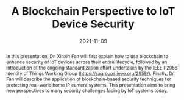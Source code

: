 ---
title: A Blockchain Perspective to IoT Device Security

event: IoT Device Security Conference
event_url: https://iotdevicesecurityconference.com/

location: Vitual
#address:
#  street: 450 Serra Mall
#  city: Stanford
#  region: CA
#  postcode: '94305'
#  country: United States

summary: An example talk using Wowchemy's Markdown slides feature.
abstract: In this presentation, Dr. Xinxin Fan will first explain how to use blockchain to enhance security of IoT devices across their entire lifecycle, followed by an introduction of the ongoing standardization effort undertaken by the IEEE P2958 Identity of Things Working Group (https://sagroups.ieee.org/2958/). Finally, Dr. Fan will describe the application of blockchain-based security techniques for protecting real-world home IP camera systems. This presentation aims to bring new perspectives to many security challenges facing by IoT systems today.

# Talk start and end times.
#   End time can optionally be hidden by prefixing the line with `#`.
date: "2021-11-09"
#date_end: "2030-06-01T15:00:00Z"
all_day: false

#authors: []
#tags: []

# Is this a featured talk? (true/false)
featured: false

image:
  caption: 'Image credit: [**Unsplash**](https://unsplash.com/photos/bzdhc5b3Bxs)'
  focal_point: Right

links:
- icon: twitter
  icon_pack: fab
  name: Follow
  url: https://twitter.com/cryptoxfan
- name: Slides
  url: event/IoTDeviceSecurity2021/Devicesecurity.pdf
#url_slides: event/iotdevicesecurity2021/Devicesecurity.pdf
url_video: https://iotdevicesecurityconference.com/on-demand-sessions.php
---